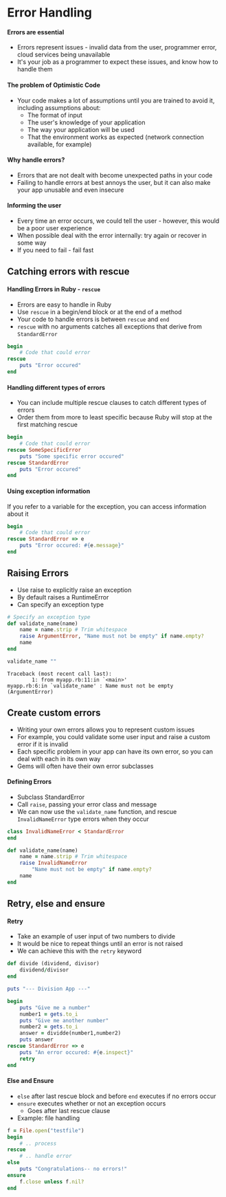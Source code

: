 # Error Handling

#### Errors are essential

* Errors represent issues - invalid data from the user, programmer error, cloud services being unavailable
* It's your job as a programmer to expect these issues, and know how to handle them

#### The problem of Optimistic Code

* Your code makes a lot of assumptions until you are trained to avoid it, including assumptions about: 
  * The format of input
  * The user's knowledge of your application
  * The way your application will be used
  * That the environment works as expected (network connection available, for example)

#### Why handle errors?

* Errors that are not dealt with become unexpected paths in your code
* Failing to handle errors at best annoys the user, but it can also make your app unusable and even insecure

#### Informing the user

* Every time an error occurs, we could tell the user - however, this would be a poor user experience
* When possible deal with the error internally: try again or recover in some way
* If you need to fail - fail fast

## Catching errors with rescue

#### Handling Errors in Ruby - `rescue`

* Errors are easy to handle in Ruby
* Use `rescue` in a begin/end block or at the end of a method
* Your code to handle errors is between `rescue` and `end`
* `rescue` with no arguments catches all exceptions that derive from `StandardError`

```ruby
begin
    # Code that could error
rescue
    puts "Error occured"
end
```



#### Handling different types of errors

* You can include multiple rescue clauses to catch different types of errors
* Order them from more to least specific because Ruby will stop at the first matching rescue

```ruby
begin
    # Code that could error
rescue SomeSpecificError
    puts "Some specific error occured"
rescue StandardError
    puts "Error occured"
end
```



#### Using exception information

If you refer to a variable for the exception, you can access information about it

```ruby
begin
    # Code that could error
rescue StandardError => e
    puts "Error occured: #{e.message}"
end
```


## Raising Errors

* Use raise to explicitly raise an exception
* By default raises a RuntimeError
* Can specify an exception type

```ruby
# Specify an exception type
def validate_name(name)
    name = name.strip # Trim whitespace
    raise ArgumentError, "Name must not be empty" if name.empty?
    name
end

validate_name ""
```

```
Traceback (most recent call last):
		1: from myapp.rb:11:in `<main>'
myapp.rb:6:in `validate_name' : Name must not be empty
(ArgumentError)
```

## Create custom errors

* Writing your own errors allows you to represent custom issues
* For example, you could validate some user input and raise a custom error if it is invalid
* Each specific problem in your app can have its own error, so you can deal with each in its own way
* Gems will often have their own error subclasses

#### Defining Errors

* Subclass StandardError
* Call `raise`, passing your error class and message
* We can now use the `validate_name` function, and rescue `InvalidNameError` type errors when they occur

```ruby
class InvalidNameError < StandardError
end

def validate_name(name)
    name = name.strip # Trim whitespace
    raise InvalidNameError
    	"Name must not be empty" if name.empty?
    name
end
```


## Retry, else and ensure

#### Retry

* Take an example of user input of two numbers to divide
* It would be nice to repeat things until an error is not raised
* We can achieve this with the `retry` keyword

```ruby
def divide (dividend, divisor)
    dividend/divisor
end

puts "--- Division App ---"

begin
    puts "Give me a number"
    number1 = gets.to_i
    puts "Give me another number"
    number2 = gets.to_i
    answer = dividde(number1,number2)
    puts answer
rescue StandardError => e
    puts "An error occured: #{e.inspect}"
    retry
end
```

#### Else and Ensure

* `else` after last rescue block and before `end` executes if no errors occur
* `ensure` executes whether or not an exception occurs
  * Goes after last rescue clause
* Example: file handling

```ruby
f = File.open("testfile")
begin
    # .. process
rescue
    # .. handle error
else
    puts "Congratulations-- no errors!"
ensure
    f.close unless f.nil?
end
```

